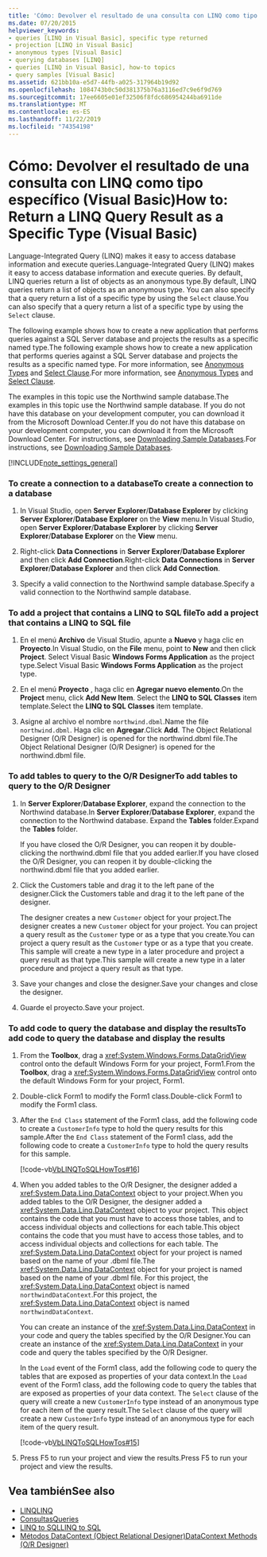 ```yaml
---
title: 'Cómo: Devolver el resultado de una consulta con LINQ como tipo específico'
ms.date: 07/20/2015
helpviewer_keywords:
- queries [LINQ in Visual Basic], specific type returned
- projection [LINQ in Visual Basic]
- anonymous types [Visual Basic]
- querying databases [LINQ]
- queries [LINQ in Visual Basic], how-to topics
- query samples [Visual Basic]
ms.assetid: 621bb10a-e5d7-44fb-a025-317964b19d92
ms.openlocfilehash: 1084743b0c50d381375b76a3116ed7c9e6f9d769
ms.sourcegitcommit: 17ee6605e01ef32506f8fdc686954244ba6911de
ms.translationtype: MT
ms.contentlocale: es-ES
ms.lasthandoff: 11/22/2019
ms.locfileid: "74354198"
---
```

# <a name="how-to-return-a-linq-query-result-as-a-specific-type-visual-basic"></a><span data-ttu-id="65b09-102">Cómo: Devolver el resultado de una consulta con LINQ como tipo específico (Visual Basic)</span><span class="sxs-lookup"><span data-stu-id="65b09-102">How to: Return a LINQ Query Result as a Specific Type (Visual Basic)</span></span>
<span data-ttu-id="65b09-103">Language-Integrated Query (LINQ) makes it easy to access database information and execute queries.</span><span class="sxs-lookup"><span data-stu-id="65b09-103">Language-Integrated Query (LINQ) makes it easy to access database information and execute queries.</span></span> <span data-ttu-id="65b09-104">By default, LINQ queries return a list of objects as an anonymous type.</span><span class="sxs-lookup"><span data-stu-id="65b09-104">By default, LINQ queries return a list of objects as an anonymous type.</span></span> <span data-ttu-id="65b09-105">You can also specify that a query return a list of a specific type by using the `Select` clause.</span><span class="sxs-lookup"><span data-stu-id="65b09-105">You can also specify that a query return a list of a specific type by using the `Select` clause.</span></span>  
  
 <span data-ttu-id="65b09-106">The following example shows how to create a new application that performs queries against a SQL Server database and projects the results as a specific named type.</span><span class="sxs-lookup"><span data-stu-id="65b09-106">The following example shows how to create a new application that performs queries against a SQL Server database and projects the results as a specific named type.</span></span> <span data-ttu-id="65b09-107">For more information, see [Anonymous Types](../../../../visual-basic/programming-guide/language-features/objects-and-classes/anonymous-types.md) and [Select Clause](../../../../visual-basic/language-reference/queries/select-clause.md).</span><span class="sxs-lookup"><span data-stu-id="65b09-107">For more information, see [Anonymous Types](../../../../visual-basic/programming-guide/language-features/objects-and-classes/anonymous-types.md) and [Select Clause](../../../../visual-basic/language-reference/queries/select-clause.md).</span></span>  
  
 <span data-ttu-id="65b09-108">The examples in this topic use the Northwind sample database.</span><span class="sxs-lookup"><span data-stu-id="65b09-108">The examples in this topic use the Northwind sample database.</span></span> <span data-ttu-id="65b09-109">If you do not have this database on your development computer, you can download it from the Microsoft Download Center.</span><span class="sxs-lookup"><span data-stu-id="65b09-109">If you do not have this database on your development computer, you can download it from the Microsoft Download Center.</span></span> <span data-ttu-id="65b09-110">For instructions, see [Downloading Sample Databases](../../../../framework/data/adonet/sql/linq/downloading-sample-databases.md).</span><span class="sxs-lookup"><span data-stu-id="65b09-110">For instructions, see [Downloading Sample Databases](../../../../framework/data/adonet/sql/linq/downloading-sample-databases.md).</span></span>  
  
[!INCLUDE[note_settings_general](~/includes/note-settings-general-md.md)]  
  
### <a name="to-create-a-connection-to-a-database"></a><span data-ttu-id="65b09-111">To create a connection to a database</span><span class="sxs-lookup"><span data-stu-id="65b09-111">To create a connection to a database</span></span>  
  
1. <span data-ttu-id="65b09-112">In Visual Studio, open **Server Explorer**/**Database Explorer** by clicking **Server Explorer**/**Database Explorer** on the **View** menu.</span><span class="sxs-lookup"><span data-stu-id="65b09-112">In Visual Studio, open **Server Explorer**/**Database Explorer** by clicking **Server Explorer**/**Database Explorer** on the **View** menu.</span></span>  
  
2. <span data-ttu-id="65b09-113">Right-click **Data Connections** in **Server Explorer**/**Database Explorer** and then click **Add Connection**.</span><span class="sxs-lookup"><span data-stu-id="65b09-113">Right-click **Data Connections** in **Server Explorer**/**Database Explorer** and then click **Add Connection**.</span></span>  
  
3. <span data-ttu-id="65b09-114">Specify a valid connection to the Northwind sample database.</span><span class="sxs-lookup"><span data-stu-id="65b09-114">Specify a valid connection to the Northwind sample database.</span></span>  
  
### <a name="to-add-a-project-that-contains-a-linq-to-sql-file"></a><span data-ttu-id="65b09-115">To add a project that contains a LINQ to SQL file</span><span class="sxs-lookup"><span data-stu-id="65b09-115">To add a project that contains a LINQ to SQL file</span></span>  
  
1. <span data-ttu-id="65b09-116">En el menú **Archivo** de Visual Studio, apunte a **Nuevo** y haga clic en **Proyecto**.</span><span class="sxs-lookup"><span data-stu-id="65b09-116">In Visual Studio, on the **File** menu, point to **New** and then click **Project**.</span></span> <span data-ttu-id="65b09-117">Select Visual Basic **Windows Forms Application** as the project type.</span><span class="sxs-lookup"><span data-stu-id="65b09-117">Select Visual Basic **Windows Forms Application** as the project type.</span></span>  
  
2. <span data-ttu-id="65b09-118">En el menú **Proyecto** , haga clic en **Agregar nuevo elemento**.</span><span class="sxs-lookup"><span data-stu-id="65b09-118">On the **Project** menu, click **Add New Item**.</span></span> <span data-ttu-id="65b09-119">Select the **LINQ to SQL Classes** item template.</span><span class="sxs-lookup"><span data-stu-id="65b09-119">Select the **LINQ to SQL Classes** item template.</span></span>  
  
3. <span data-ttu-id="65b09-120">Asigne al archivo el nombre `northwind.dbml`.</span><span class="sxs-lookup"><span data-stu-id="65b09-120">Name the file `northwind.dbml`.</span></span> <span data-ttu-id="65b09-121">Haga clic en **Agregar**.</span><span class="sxs-lookup"><span data-stu-id="65b09-121">Click **Add**.</span></span> <span data-ttu-id="65b09-122">The Object Relational Designer (O/R Designer) is opened for the northwind.dbml file.</span><span class="sxs-lookup"><span data-stu-id="65b09-122">The Object Relational Designer (O/R Designer) is opened for the northwind.dbml file.</span></span>  
  
### <a name="to-add-tables-to-query-to-the-or-designer"></a><span data-ttu-id="65b09-123">To add tables to query to the O/R Designer</span><span class="sxs-lookup"><span data-stu-id="65b09-123">To add tables to query to the O/R Designer</span></span>  
  
1. <span data-ttu-id="65b09-124">In **Server Explorer**/**Database Explorer**, expand the connection to the Northwind database.</span><span class="sxs-lookup"><span data-stu-id="65b09-124">In **Server Explorer**/**Database Explorer**, expand the connection to the Northwind database.</span></span> <span data-ttu-id="65b09-125">Expand the **Tables** folder.</span><span class="sxs-lookup"><span data-stu-id="65b09-125">Expand the **Tables** folder.</span></span>  
  
     <span data-ttu-id="65b09-126">If you have closed the O/R Designer, you can reopen it by double-clicking the northwind.dbml file that you added earlier.</span><span class="sxs-lookup"><span data-stu-id="65b09-126">If you have closed the O/R Designer, you can reopen it by double-clicking the northwind.dbml file that you added earlier.</span></span>  
  
2. <span data-ttu-id="65b09-127">Click the Customers table and drag it to the left pane of the designer.</span><span class="sxs-lookup"><span data-stu-id="65b09-127">Click the Customers table and drag it to the left pane of the designer.</span></span>  
  
     <span data-ttu-id="65b09-128">The designer creates a new `Customer` object for your project.</span><span class="sxs-lookup"><span data-stu-id="65b09-128">The designer creates a new `Customer` object for your project.</span></span> <span data-ttu-id="65b09-129">You can project a query result as the `Customer` type or as a type that you create.</span><span class="sxs-lookup"><span data-stu-id="65b09-129">You can project a query result as the `Customer` type or as a type that you create.</span></span> <span data-ttu-id="65b09-130">This sample will create a new type in a later procedure and project a query result as that type.</span><span class="sxs-lookup"><span data-stu-id="65b09-130">This sample will create a new type in a later procedure and project a query result as that type.</span></span>  
  
3. <span data-ttu-id="65b09-131">Save your changes and close the designer.</span><span class="sxs-lookup"><span data-stu-id="65b09-131">Save your changes and close the designer.</span></span>  
  
4. <span data-ttu-id="65b09-132">Guarde el proyecto.</span><span class="sxs-lookup"><span data-stu-id="65b09-132">Save your project.</span></span>  
  
### <a name="to-add-code-to-query-the-database-and-display-the-results"></a><span data-ttu-id="65b09-133">To add code to query the database and display the results</span><span class="sxs-lookup"><span data-stu-id="65b09-133">To add code to query the database and display the results</span></span>  
  
1. <span data-ttu-id="65b09-134">From the **Toolbox**, drag a <xref:System.Windows.Forms.DataGridView> control onto the default Windows Form for your project, Form1.</span><span class="sxs-lookup"><span data-stu-id="65b09-134">From the **Toolbox**, drag a <xref:System.Windows.Forms.DataGridView> control onto the default Windows Form for your project, Form1.</span></span>  
  
2. <span data-ttu-id="65b09-135">Double-click Form1 to modify the Form1 class.</span><span class="sxs-lookup"><span data-stu-id="65b09-135">Double-click Form1 to modify the Form1 class.</span></span>  
  
3. <span data-ttu-id="65b09-136">After the `End Class` statement of the Form1 class, add the following code to create a `CustomerInfo` type to hold the query results for this sample.</span><span class="sxs-lookup"><span data-stu-id="65b09-136">After the `End Class` statement of the Form1 class, add the following code to create a `CustomerInfo` type to hold the query results for this sample.</span></span>  
  
     [!code-vb[VbLINQToSQLHowTos#16](~/samples/snippets/visualbasic/VS_Snippets_VBCSharp/VbLINQtoSQLHowTos/VB/Form8.vb#16)]  
  
4. <span data-ttu-id="65b09-137">When you added tables to the O/R Designer, the designer added a <xref:System.Data.Linq.DataContext> object to your project.</span><span class="sxs-lookup"><span data-stu-id="65b09-137">When you added tables to the O/R Designer, the designer added a <xref:System.Data.Linq.DataContext> object to your project.</span></span> <span data-ttu-id="65b09-138">This object contains the code that you must have to access those tables, and to access individual objects and collections for each table.</span><span class="sxs-lookup"><span data-stu-id="65b09-138">This object contains the code that you must have to access those tables, and to access individual objects and collections for each table.</span></span> <span data-ttu-id="65b09-139">The <xref:System.Data.Linq.DataContext> object for your project is named based on the name of your .dbml file.</span><span class="sxs-lookup"><span data-stu-id="65b09-139">The <xref:System.Data.Linq.DataContext> object for your project is named based on the name of your .dbml file.</span></span> <span data-ttu-id="65b09-140">For this project, the <xref:System.Data.Linq.DataContext> object is named `northwindDataContext`.</span><span class="sxs-lookup"><span data-stu-id="65b09-140">For this project, the <xref:System.Data.Linq.DataContext> object is named `northwindDataContext`.</span></span>  
  
     <span data-ttu-id="65b09-141">You can create an instance of the <xref:System.Data.Linq.DataContext> in your code and query the tables specified by the O/R Designer.</span><span class="sxs-lookup"><span data-stu-id="65b09-141">You can create an instance of the <xref:System.Data.Linq.DataContext> in your code and query the tables specified by the O/R Designer.</span></span>  
  
     <span data-ttu-id="65b09-142">In the `Load` event of the Form1 class, add the following code to query the tables that are exposed as properties of your data context.</span><span class="sxs-lookup"><span data-stu-id="65b09-142">In the `Load` event of the Form1 class, add the following code to query the tables that are exposed as properties of your data context.</span></span> <span data-ttu-id="65b09-143">The `Select` clause of the query will create a new `CustomerInfo` type instead of an anonymous type for each item of the query result.</span><span class="sxs-lookup"><span data-stu-id="65b09-143">The `Select` clause of the query will create a new `CustomerInfo` type instead of an anonymous type for each item of the query result.</span></span>  
  
     [!code-vb[VbLINQToSQLHowTos#15](~/samples/snippets/visualbasic/VS_Snippets_VBCSharp/VbLINQtoSQLHowTos/VB/Form8.vb#15)]  
  
5. <span data-ttu-id="65b09-144">Press F5 to run your project and view the results.</span><span class="sxs-lookup"><span data-stu-id="65b09-144">Press F5 to run your project and view the results.</span></span>  
  
## <a name="see-also"></a><span data-ttu-id="65b09-145">Vea también</span><span class="sxs-lookup"><span data-stu-id="65b09-145">See also</span></span>

- [<span data-ttu-id="65b09-146">LINQ</span><span class="sxs-lookup"><span data-stu-id="65b09-146">LINQ</span></span>](../../../../visual-basic/programming-guide/language-features/linq/index.md)
- [<span data-ttu-id="65b09-147">Consultas</span><span class="sxs-lookup"><span data-stu-id="65b09-147">Queries</span></span>](../../../../visual-basic/language-reference/queries/index.md)
- [<span data-ttu-id="65b09-148">LINQ to SQL</span><span class="sxs-lookup"><span data-stu-id="65b09-148">LINQ to SQL</span></span>](../../../../framework/data/adonet/sql/linq/index.md)
- [<span data-ttu-id="65b09-149">Métodos DataContext (Object Relational Designer)</span><span class="sxs-lookup"><span data-stu-id="65b09-149">DataContext Methods (O/R Designer)</span></span>](/visualstudio/data-tools/datacontext-methods-o-r-designer)
